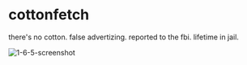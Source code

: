 # cottonfetch
there's no cotton. false advertizing. reported to the fbi. lifetime in jail.

![1-6-5-screenshot](https://github.com/user-attachments/assets/bcac8470-af92-4231-99f8-8a36725c6d89)
